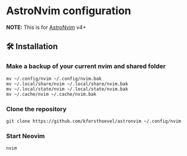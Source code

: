 # AstroNvim configuration

**NOTE:** This is for [AstroNvim](https://github.com/AstroNvim/AstroNvim) v4+

## 🛠️ Installation

### Make a backup of your current nvim and shared folder

```shell
mv ~/.config/nvim ~/.config/nvim.bak
mv ~/.local/share/nvim ~/.local/share/nvim.bak
mv ~/.local/state/nvim ~/.local/state/nvim.bak
mv ~/.cache/nvim ~/.cache/nvim.bak
```

### Clone the repository

```shell
git clone https://github.com/kforsthoevel/astronvim ~/.config/nvim
```

### Start Neovim

```shell
nvim
```
